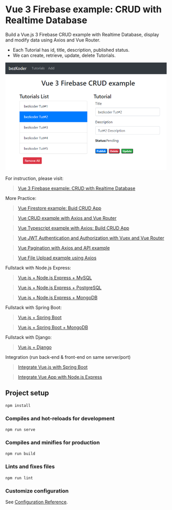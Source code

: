 # Vue 3 Firebase example: CRUD with Realtime Database

Build a Vue.js 3 Firebase CRUD example with Realtime Database, display and modify data using Axios and Vue Router.
- Each Tutorial has id, title, description, published status.
- We can create, retrieve, update, delete Tutorials.

![vue-3-firebase-crud-example](vue-3-firebase-crud-example.png)

For instruction, please visit:
> [Vue 3 Firebase example: CRUD with Realtime Database](https://www.bezkoder.com/vue-3-firebase/)

More Practice:
> [Vue Firestore example: Buid CRUD App](https://www.bezkoder.com/vue-3-firestore/)

> [Vue CRUD example with Axios and Vue Router](https://www.bezkoder.com/vue-3-crud/)

> [Vue Typescript example with Axios: Build CRUD App](https://www.bezkoder.com/vue-3-typescript-axios/)

> [Vue JWT Authentication and Authorization with Vuex and Vue Router](https://www.bezkoder.com/vue-3-authentication-jwt/)

> [Vue Pagination with Axios and API example](https://www.bezkoder.com/vue-pagination-axios/)

> [Vue File Upload example using Axios](https://www.bezkoder.com/vue-axios-file-upload/)

Fullstack with Node.js Express:
> [Vue.js + Node.js Express + MySQL](https://www.bezkoder.com/vue-js-node-js-express-mysql-crud-example/)

> [Vue.js + Node.js Express + PostgreSQL](https://www.bezkoder.com/vue-node-express-postgresql/)

> [Vue.js + Node.js Express + MongoDB](https://www.bezkoder.com/vue-node-express-mongodb-mevn-crud/)

Fullstack with Spring Boot:
> [Vue.js + Spring Boot](https://www.bezkoder.com/spring-boot-vue-js-crud-example/)

> [Vue.js + Spring Boot + MongoDB](https://www.bezkoder.com/spring-boot-vue-mongodb/)

Fullstack with Django:
> [Vue.js + Django](https://www.bezkoder.com/django-vue-js-rest-framework/)

Integration (run back-end & front-end on same server/port)
> [Integrate Vue.js with Spring Boot](https://www.bezkoder.com/integrate-vue-spring-boot/)

> [Integrate Vue App with Node.js Express](https://www.bezkoder.com/serve-vue-app-express/)

## Project setup
```
npm install
```

### Compiles and hot-reloads for development
```
npm run serve
```

### Compiles and minifies for production
```
npm run build
```

### Lints and fixes files
```
npm run lint
```

### Customize configuration
See [Configuration Reference](https://cli.vuejs.org/config/).
